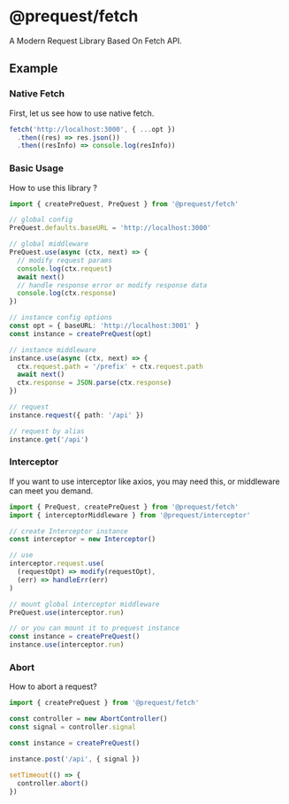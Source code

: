 # @prequest/fetch

A Modern Request Library Based On Fetch API.

## Example

### Native Fetch

First, let us see how to use native fetch.

```ts
fetch('http://localhost:3000', { ...opt })
  .then((res) => res.json())
  .then((resInfo) => console.log(resInfo))
```

### Basic Usage

How to use this library ?

```ts
import { createPreQuest, PreQuest } from '@prequest/fetch'

// global config
PreQuest.defaults.baseURL = 'http://localhost:3000'

// global middleware
PreQuest.use(async (ctx, next) => {
  // modify request params
  console.log(ctx.request)
  await next()
  // handle response error or modify response data
  console.log(ctx.response)
})

// instance config options
const opt = { baseURL: 'http://localhost:3001' }
const instance = createPreQuest(opt)

// instance middleware
instance.use(async (ctx, next) => {
  ctx.request.path = '/prefix' + ctx.request.path
  await next()
  ctx.response = JSON.parse(ctx.response)
})

// request
instance.request({ path: '/api' })

// request by alias
instance.get('/api')
```

### Interceptor

If you want to use interceptor like axios, you may need this, or middleware can meet you demand.

```ts
import { PreQuest, createPreQuest } from '@prequest/fetch'
import { interceptorMiddleware } from '@prequest/interceptor'

// create Interceptor instance
const interceptor = new Interceptor()

// use
interceptor.request.use(
  (requestOpt) => modify(requestOpt),
  (err) => handleErr(err)
)

// mount global interceptor middleware
PreQuest.use(interceptor.run)

// or you can mount it to prequest instance
const instance = createPreQuest()
instance.use(interceptor.run)
```

### Abort

How to abort a request?

```ts
import { createPreQuest } from '@prequest/fetch'

const controller = new AbortController()
const signal = controller.signal

const instance = createPreQuest()

instance.post('/api', { signal })

setTimeout(() => {
  controller.abort()
})
```

